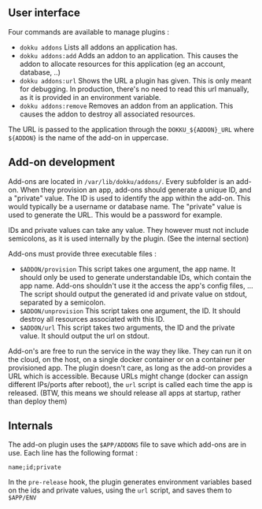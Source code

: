 User interface
-------------------
Four commands are available to manage plugins : 
* `dokku addons` Lists all addons an application has.
* `dokku addons:add` Adds an addon to an application. This causes the addon to allocate resources for this application (eg an account, database, ..)
* `dokku addons:url` Shows the URL a plugin has given. This is only meant for debugging. In production, there's no need to read this url manually, as it is provided in an environment variable.
* `dokku addons:remove` Removes an addon from an application. This causes the addon to destroy all associated resources.

The URL is passed to the application through the `DOKKU_${ADDON}_URL` where `${ADDON}` is the name of the add-on in uppercase.

Add-on development
---------------------------
Add-ons are located in `/var/lib/dokku/addons/`. Every subfolder is an add-on.
When they provision an app, add-ons should generate a unique ID, and a "private" value.
The ID is used to identify the app within the add-on. This would typically be a username or database name.
The "private" value is used to generate the URL. This would be a password for example.

IDs and private values can take any value. They however must not include semicolons, as it is used internally by the plugin. (See the internal section)

Add-ons must provide three executable files : 
* `$ADDON/provision` This script takes one argument, the app name. It should only be used to generate understandable IDs, which contain the app name. Add-ons shouldn't use it the access the app's config files, ...
The script should output the generated id and private value on stdout, separated by a semicolon.
* `$ADDON/unprovision` This script takes one argument, the ID. It should destroy all resources associated with this ID.
* `$ADDON/url` This script takes two arguments, the ID and the private value. It should output the url on stdout.

Add-on's are free to run the service in the way they like. They can run it on the cloud, on the host, on a single docker container or on a container per provisioned app. The plugin doesn't care, as long as the add-on provides a URL which is accessible.
Because URLs might change (docker can assign different IPs/ports after reboot), the `url` script is called each time the app is released. (BTW, this means we should release all apps at startup, rather than deploy them)

Internals
------------
The add-on plugin uses the `$APP/ADDONS` file to save which add-ons are in use.
Each line has the following format : 

    name;id;private

In the `pre-release` hook, the plugin generates environment variables based on the ids and private values, using the `url` script, and saves them to `$APP/ENV`
